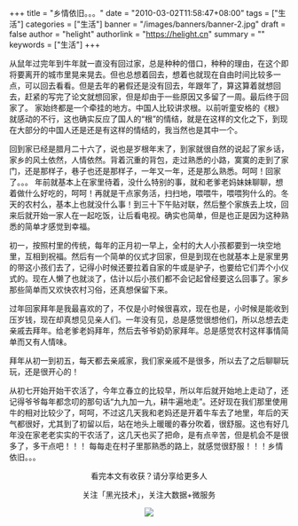 +++
title = "乡情依旧。。。"
date = "2010-03-02T11:58:47+08:00"
tags = ["生活"]
categories = ["生活"]
banner = "/images/banners/banner-2.jpg"
draft = false
author = "helight"
authorlink = "https://helight.cn"
summary = ""
keywords = ["生活"]
+++

从鼠年过完年到牛年就一直没有回过家，总是种种的借口，种种的理由，在这个即将要离开的城市里晃来晃去。但也总想着回去，想着也就现在自由时间比较多一点，可以回去看看。但是去年的暑假还是没有回去，年跟年了，算这算着就想回去，赶紧的写完了论文就想回家，但是却由于一些原因又多留了一周。最后终于回家了。
家始终都是一个牵挂的地方。中国人比较讲求根。以前听童安格的《根》就感动的不行，这也确实反应了国人的“根”的情结，就是在这样的文化之下，到现在大部分的中国人还是还是有这样的情结的，我当然也是其中一个。
<!--more-->
回到家已经是腊月二十六了，说也是岁根年末了，到家就很自然的说起了家乡话，家乡的风土依然，人情依然。背着沉重的背包，走过熟悉的小路，寞寞的走到了家门，还是那样子，巷子也还是那样子，一年又一年，还是那么熟悉。呵呵！回家了。。。
年前就基本上在家里待着，没什么特别的事，就和老爹老妈妹妹聊聊，想着做什么好吃的，呵呵！再就是干点家务活，扫扫地，喂喂牛，喂喂狗什么的。冬天的农村么，基本上也就没什么事！到三十下午贴对联，然后整个家族去上坟，回来后就开始一家人在一起吃饭，让后看电视。确实也简单，但是也正是因为这种熟悉的简单才感觉到幸福。

初一，按照村里的传统，每年的正月初一早上，全村的大人小孩都要到一块空地里，互相到祝福。然后有一个简单的仪式才回家，但是到现在也就基本上是家里男的带这小孩们去了，记得小时候还要拉着自家的牛或是驴子，也要给它们弄个小仪式的。现在人懒了也就淡了，估计以后小孩们都不会记起曾经要这么回事了。家乡那些简单而又欢快农村习俗，还真想保留下来。

过年回家拜年是我最喜欢的了，不仅是小时候很喜欢，现在也是，小时候是能收到压岁钱，现在却真想见见亲人们。一年没有见，总是感觉很想他们，所以总想去走亲戚去拜年。给老爹老妈拜年，然后去爷爷奶奶家拜年。总是感觉农村这样事情简单而又有人情味。

拜年从初一到初五，每天都去亲戚家，我们家亲戚不是很多，所以去了之后聊聊玩玩，还是很开心的！

从初七开始开始干农活了，今年立春立的比较早，所以年后就开始地上走动了，还记得爷爷每年都念叨的那句话“九九加一九，耕牛遍地走”。还好现在我们那里使用牛的相对比较少了，呵呵，不过这几天我和老妈还是开着牛车去了地里，年后的天气都很好，尤其到了初留以后，站在地头上暖暖的春分吹着，很舒服。这也有好几年没在家老老实实的干农活了，这几天也买了把命，是有点辛苦，但是机会不是很多了，多干点吧！！！
每每走在村子里那熟悉的路上，就感觉很舒服！！！乡情依旧。。。

<center>
看完本文有收获？请分享给更多人<br>

关注「黑光技术」，关注大数据+微服务<br>

![](/images/qrcode_helight_tech.jpg)
</center>
